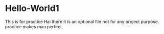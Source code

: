 # Hello-World1
This is for practice
Hai there it is an optional file not for any project purpose.
practice makes man perfect.
